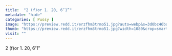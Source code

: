 ```yaml
---
title:  "2 (f)or 1. 20, 6’1”"
metadate: "hide"
categories: [ Pussy ]
image: "https://preview.redd.it/erzfhm3trmo51.jpg?auto=webp&s=3d0bc46ba719e58b8be2c9797c660f4ffcef44d8"
thumb: "https://preview.redd.it/erzfhm3trmo51.jpg?width=1080&crop=smart&auto=webp&s=4a493511dda3f57dda3487700a2671d4b001f8de"
visit: ""
---
```

2 (f)or 1. 20, 6’1”
